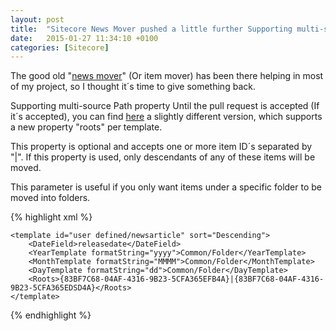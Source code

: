 ```yaml
---
layout: post
title:  "Sitecore News Mover pushed a little further Supporting multi-source Path property"
date:   2015-01-27 11:34:10 +0100
categories: [Sitecore]
---
```


The good old "[news mover](https://marketplace.sitecore.net/Modules/News_mover.aspx)" (Or item mover) has been there helping in most of my project, so I thought it´s time to give something back.

Supporting multi-source Path property 
Until the pull request is accepted (If it´s accepted), you can find [here](https://github.com/ClearPeopleLtd/NewsMover) a slightly different version, which supports a new property "roots" per template.

This property is optional and accepts one or more item ID´s separated by "|". If this property is used, only descendants of any of these items will be moved.

This parameter is useful if you only want items under a specific folder to be moved into folders.

{% highlight xml %}
<!--

    Define a template configuration.
    @id: [required] Any item based on the configured template will be ogranized
    @sort: [optional] How to configure the sorting of 'folders' and the item (Ascending, Descending, null)
    DateField: [required] The field on the template where the date is set
    YearTemplate: [required] The template to use for creating year 'folders'
    MonthTemplate: [optional] The template to use for creating month 'folders'
    DayTemplate: [optional] The template to use for creating day 'folders'
    @formatString: [optional] The Year/Month/Day nodes support this attribute.                   It will control how to format the date for the name of item.  defaults - yyyy/MM/dd for year, month, day nodes respectivley
    @roots: [optional] One or many item id´s separated by | Only descendants  of any of these will be processed

 -->  

    <template id="user defined/newsarticle" sort="Descending">
        <DateField>releasedate</DateField>
        <YearTemplate formatString="yyyy">Common/Folder</YearTemplate>
        <MonthTemplate formatString="MMMM">Common/Folder</MonthTemplate>
        <DayTemplate formatString="dd">Common/Folder</DayTemplate>
        <Roots>{83BF7C68-04AF-4316-9B23-5CFA365EFB4A}|{83BF7C68-04AF-4316-9B23-5CFA365EDSD4A}</Roots>
    </template>
{% endhighlight %}